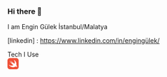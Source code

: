 ### Hi there 👋 
I am Engin Gülek
İstanbul/Malatya


[linkedin] : https://www.linkedin.com/in/engingülek/

Tech I Use <br>
<img src="https://raw.githubusercontent.com/github/explore/80688e429a7d4ef2fca1e82350fe8e3517d3494d/topics/swift/swift.png" width="25" height="25">
<tab>
  
  








